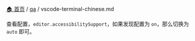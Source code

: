 [🏠 首页](../_index.md) / [qa](_index.md) / vscode-terminal-chinese.md

查看配置，`editor.accessibilitySupport`，如果发现配置为 `on`，那么切换为 `auto` 即可。
